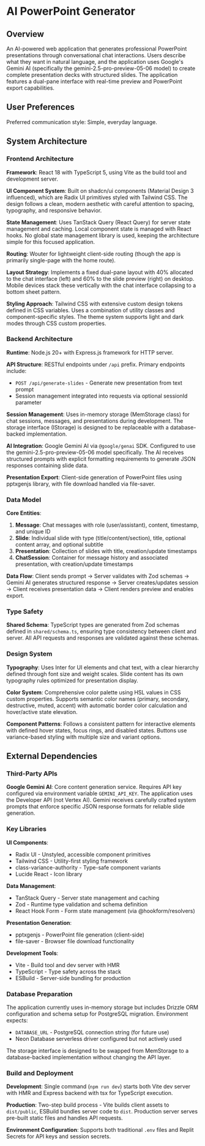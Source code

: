 # AI PowerPoint Generator

## Overview

An AI-powered web application that generates professional PowerPoint presentations through conversational chat interactions. Users describe what they want in natural language, and the application uses Google's Gemini AI (specifically the gemini-2.5-pro-preview-05-06 model) to create complete presentation decks with structured slides. The application features a dual-pane interface with real-time preview and PowerPoint export capabilities.

## User Preferences

Preferred communication style: Simple, everyday language.

## System Architecture

### Frontend Architecture

**Framework**: React 18 with TypeScript 5, using Vite as the build tool and development server.

**UI Component System**: Built on shadcn/ui components (Material Design 3 influenced), which are Radix UI primitives styled with Tailwind CSS. The design follows a clean, modern aesthetic with careful attention to spacing, typography, and responsive behavior.

**State Management**: Uses TanStack Query (React Query) for server state management and caching. Local component state is managed with React hooks. No global state management library is used, keeping the architecture simple for this focused application.

**Routing**: Wouter for lightweight client-side routing (though the app is primarily single-page with the home route).

**Layout Strategy**: Implements a fixed dual-pane layout with 40% allocated to the chat interface (left) and 60% to the slide preview (right) on desktop. Mobile devices stack these vertically with the chat interface collapsing to a bottom sheet pattern.

**Styling Approach**: Tailwind CSS with extensive custom design tokens defined in CSS variables. Uses a combination of utility classes and component-specific styles. The theme system supports light and dark modes through CSS custom properties.

### Backend Architecture

**Runtime**: Node.js 20+ with Express.js framework for HTTP server.

**API Structure**: RESTful endpoints under `/api` prefix. Primary endpoints include:
- `POST /api/generate-slides` - Generate new presentation from text prompt
- Session management integrated into requests via optional sessionId parameter

**Session Management**: Uses in-memory storage (MemStorage class) for chat sessions, messages, and presentations during development. The storage interface (IStorage) is designed to be replaceable with a database-backed implementation.

**AI Integration**: Google Gemini AI via `@google/genai` SDK. Configured to use the gemini-2.5-pro-preview-05-06 model specifically. The AI receives structured prompts with explicit formatting requirements to generate JSON responses containing slide data.

**Presentation Export**: Client-side generation of PowerPoint files using pptxgenjs library, with file download handled via file-saver.

### Data Model

**Core Entities**:

1. **Message**: Chat messages with role (user/assistant), content, timestamp, and unique ID
2. **Slide**: Individual slide with type (title/content/section), title, optional content array, and optional subtitle
3. **Presentation**: Collection of slides with title, creation/update timestamps
4. **ChatSession**: Container for message history and associated presentation, with creation/update timestamps

**Data Flow**: Client sends prompt → Server validates with Zod schemas → Gemini AI generates structured response → Server creates/updates session → Client receives presentation data → Client renders preview and enables export.

### Type Safety

**Shared Schema**: TypeScript types are generated from Zod schemas defined in `shared/schema.ts`, ensuring type consistency between client and server. All API requests and responses are validated against these schemas.

### Design System

**Typography**: Uses Inter for UI elements and chat text, with a clear hierarchy defined through font size and weight scales. Slide content has its own typography rules optimized for presentation display.

**Color System**: Comprehensive color palette using HSL values in CSS custom properties. Supports semantic color names (primary, secondary, destructive, muted, accent) with automatic border color calculation and hover/active state elevation.

**Component Patterns**: Follows a consistent pattern for interactive elements with defined hover states, focus rings, and disabled states. Buttons use variance-based styling with multiple size and variant options.

## External Dependencies

### Third-Party APIs

**Google Gemini AI**: Core content generation service. Requires API key configured via environment variable `GEMINI_API_KEY`. The application uses the Developer API (not Vertex AI). Gemini receives carefully crafted system prompts that enforce specific JSON response formats for reliable slide generation.

### Key Libraries

**UI Components**:
- Radix UI - Unstyled, accessible component primitives
- Tailwind CSS - Utility-first styling framework
- class-variance-authority - Type-safe component variants
- Lucide React - Icon library

**Data Management**:
- TanStack Query - Server state management and caching
- Zod - Runtime type validation and schema definition
- React Hook Form - Form state management (via @hookform/resolvers)

**Presentation Generation**:
- pptxgenjs - PowerPoint file generation (client-side)
- file-saver - Browser file download functionality

**Development Tools**:
- Vite - Build tool and dev server with HMR
- TypeScript - Type safety across the stack
- ESBuild - Server-side bundling for production

### Database Preparation

The application currently uses in-memory storage but includes Drizzle ORM configuration and schema setup for PostgreSQL migration. Environment expects:
- `DATABASE_URL` - PostgreSQL connection string (for future use)
- Neon Database serverless driver configured but not actively used

The storage interface is designed to be swapped from MemStorage to a database-backed implementation without changing the API layer.

### Build and Deployment

**Development**: Single command (`npm run dev`) starts both Vite dev server with HMR and Express backend with tsx for TypeScript execution.

**Production**: Two-step build process - Vite builds client assets to `dist/public`, ESBuild bundles server code to `dist`. Production server serves pre-built static files and handles API requests.

**Environment Configuration**: Supports both traditional `.env` files and Replit Secrets for API keys and session secrets.